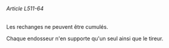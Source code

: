 ###### Article L511-64

Les rechanges ne peuvent être cumulés.

Chaque endosseur n'en supporte qu'un seul ainsi que le tireur.

